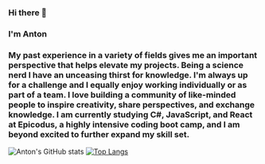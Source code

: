 ### Hi there 👋
### I'm Anton
### My past experience in a variety of fields gives me an important perspective that helps elevate my projects. Being a science nerd I have an unceasing thirst for knowledge. I'm always up for a challenge and I equally enjoy working individually or as part of a team. I love building a community of like-minded people to inspire creativity, share perspectives, and exchange knowledge. I am currently studying C#, JavaScript, and React at Epicodus, a highly intensive coding boot camp, and I am beyond excited to further expand my skill set.
![Anton's GitHub stats](https://github-readme-stats.vercel.app/api?username=anton3ch&show_icons=true&bg_color=10,#5a77a5,#d7dee9)
[![Top Langs](https://github-readme-stats.vercel.app/api/top-langs/?username=anuraghazra&layout=compact)](https://github.com/anuraghazra/github-readme-stats)
<!--
**anton3ch/anton3ch** is a ✨ _special_ ✨ repository because its `README.md` (this file) appears on your GitHub profile.

Here are some ideas to get you started:

- 🔭 I’m currently working on ...
- 🌱 I’m currently learning ...
- 👯 I’m looking to collaborate on ...
- 🤔 I’m looking for help with ...
- 💬 Ask me about ...
- 📫 How to reach me: ...
- 😄 Pronouns: ...
- ⚡ Fun fact: ...
-->
